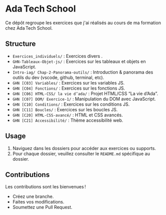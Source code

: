 # Ada Tech School  
Ce dépôt regroupe les exercices que j'ai réalisés au cours de ma formation chez Ada Tech School.

## Structure  
- `Exercices_individuels/` : Exercices divers .  
- `GHN‑Tableaux‑Objet‑js/` : Exercices sur les tableaux et objets en JavaScript.  
- `Intro‑iag/ Chap‑2‑Panorama‑outils/` : Introduction & panorama des outils du dev (vscode, github, terminal, etc).  
- `GHN [C03] Variables/` : Exercices sur les variables JS.  
- `GHN [C04] Fonctions/` : Exercices sur les fonctions JS.  
- `GHN [C06] HTML‑CSS/ la vie d’ada/` : Projet HTML/CSS “La vie d’Ada”.  
- `GHN [C07] DOM/ Exercice‑1/` : Manipulation du DOM avec JavaScript.  
- `GHN [C10] Conditions/` : Exercices sur les conditions JS.  
- `GHN [C11] Boucles/` : Exercices sur les boucles JS.  
- `GHN [C20] HTML‑CSS‑avancé/` : HTML et CSS avancés.  
- `GHN [C21] Accessibilité/` : Thème accessibilité web.

## Usage  
1. Naviguez dans les dossiers pour accéder aux exercices ou supports.  
2. Pour chaque dossier, veuillez consulter le `README.md` spécifique au dossier.

## Contributions  
Les contributions sont les bienvenues !  
- Créez une branche.  
- Faites vos modifications.  
- Soumettez une Pull Request.

